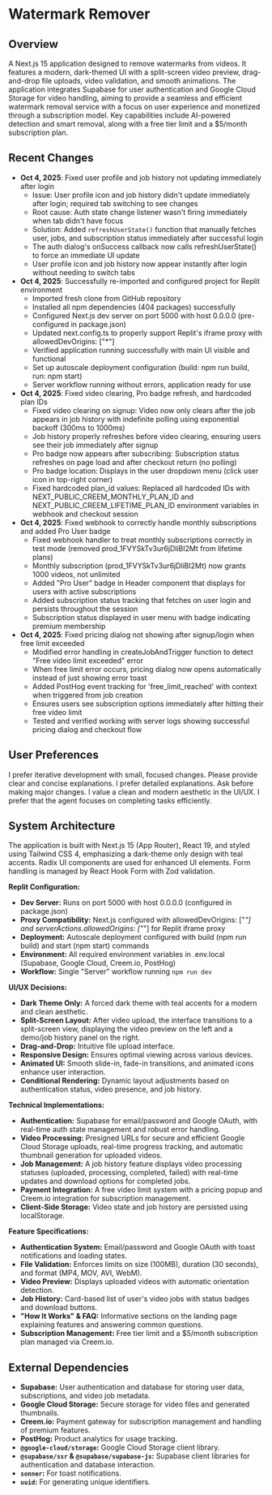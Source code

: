 # Watermark Remover

## Overview
A Next.js 15 application designed to remove watermarks from videos. It features a modern, dark-themed UI with a split-screen video preview, drag-and-drop file uploads, video validation, and smooth animations. The application integrates Supabase for user authentication and Google Cloud Storage for video handling, aiming to provide a seamless and efficient watermark removal service with a focus on user experience and monetized through a subscription model. Key capabilities include AI-powered detection and smart removal, along with a free tier limit and a $5/month subscription plan.

## Recent Changes
- **Oct 4, 2025**: Fixed user profile and job history not updating immediately after login
  - Issue: User profile icon and job history didn't update immediately after login; required tab switching to see changes
  - Root cause: Auth state change listener wasn't firing immediately when tab didn't have focus
  - Solution: Added `refreshUserState()` function that manually fetches user, jobs, and subscription status immediately after successful login
  - The auth dialog's onSuccess callback now calls refreshUserState() to force an immediate UI update
  - User profile icon and job history now appear instantly after login without needing to switch tabs
- **Oct 4, 2025**: Successfully re-imported and configured project for Replit environment
  - Imported fresh clone from GitHub repository
  - Installed all npm dependencies (404 packages) successfully
  - Configured Next.js dev server on port 5000 with host 0.0.0.0 (pre-configured in package.json)
  - Updated next.config.ts to properly support Replit's iframe proxy with allowedDevOrigins: ["*"]
  - Verified application running successfully with main UI visible and functional
  - Set up autoscale deployment configuration (build: npm run build, run: npm start)
  - Server workflow running without errors, application ready for use
- **Oct 4, 2025**: Fixed video clearing, Pro badge refresh, and hardcoded plan IDs
  - Fixed video clearing on signup: Video now only clears after the job appears in job history with indefinite polling using exponential backoff (300ms to 1000ms)
  - Job history properly refreshes before video clearing, ensuring users see their job immediately after signup
  - Pro badge now appears after subscribing: Subscription status refreshes on page load and after checkout return (no polling)
  - Pro badge location: Displays in the user dropdown menu (click user icon in top-right corner)
  - Fixed hardcoded plan_id values: Replaced all hardcoded IDs with NEXT_PUBLIC_CREEM_MONTHLY_PLAN_ID and NEXT_PUBLIC_CREEM_LIFETIME_PLAN_ID environment variables in webhook and checkout session
- **Oct 4, 2025**: Fixed webhook to correctly handle monthly subscriptions and added Pro User badge
  - Fixed webhook handler to treat monthly subscriptions correctly in test mode (removed prod_1FVYSkTv3ur6jDliBI2Mt from lifetime plans)
  - Monthly subscription (prod_1FVYSkTv3ur6jDliBI2Mt) now grants 1000 videos, not unlimited
  - Added "Pro User" badge in Header component that displays for users with active subscriptions
  - Added subscription status tracking that fetches on user login and persists throughout the session
  - Subscription status displayed in user menu with badge indicating premium membership
- **Oct 4, 2025**: Fixed pricing dialog not showing after signup/login when free limit exceeded
  - Modified error handling in createJobAndTrigger function to detect "Free video limit exceeded" error
  - When free limit error occurs, pricing dialog now opens automatically instead of just showing error toast
  - Added PostHog event tracking for 'free_limit_reached' with context when triggered from job creation
  - Ensures users see subscription options immediately after hitting their free video limit
  - Tested and verified working with server logs showing successful pricing dialog and checkout flow

## User Preferences
I prefer iterative development with small, focused changes.
Please provide clear and concise explanations.
I prefer detailed explanations.
Ask before making major changes.
I value a clean and modern aesthetic in the UI/UX.
I prefer that the agent focuses on completing tasks efficiently.

## System Architecture
The application is built with Next.js 15 (App Router), React 19, and styled using Tailwind CSS 4, emphasizing a dark-theme only design with teal accents. Radix UI components are used for enhanced UI elements. Form handling is managed by React Hook Form with Zod validation.

**Replit Configuration:**
- **Dev Server:** Runs on port 5000 with host 0.0.0.0 (configured in package.json)
- **Proxy Compatibility:** Next.js configured with allowedDevOrigins: ["*"] and serverActions.allowedOrigins: ["*"] for Replit iframe proxy
- **Deployment:** Autoscale deployment configured with build (npm run build) and start (npm start) commands
- **Environment:** All required environment variables in .env.local (Supabase, Google Cloud, Creem.io, PostHog)
- **Workflow:** Single "Server" workflow running `npm run dev`

**UI/UX Decisions:**
- **Dark Theme Only:** A forced dark theme with teal accents for a modern and clean aesthetic.
- **Split-Screen Layout:** After video upload, the interface transitions to a split-screen view, displaying the video preview on the left and a demo/job history panel on the right.
- **Drag-and-Drop:** Intuitive file upload interface.
- **Responsive Design:** Ensures optimal viewing across various devices.
- **Animated UI:** Smooth slide-in, fade-in transitions, and animated icons enhance user interaction.
- **Conditional Rendering:** Dynamic layout adjustments based on authentication status, video presence, and job history.

**Technical Implementations:**
- **Authentication:** Supabase for email/password and Google OAuth, with real-time auth state management and robust error handling.
- **Video Processing:** Presigned URLs for secure and efficient Google Cloud Storage uploads, real-time progress tracking, and automatic thumbnail generation for uploaded videos.
- **Job Management:** A job history feature displays video processing statuses (uploaded, processing, completed, failed) with real-time updates and download options for completed jobs.
- **Payment Integration:** A free video limit system with a pricing popup and Creem.io integration for subscription management.
- **Client-Side Storage:** Video state and job history are persisted using localStorage.

**Feature Specifications:**
- **Authentication System:** Email/password and Google OAuth with toast notifications and loading states.
- **File Validation:** Enforces limits on size (100MB), duration (30 seconds), and format (MP4, MOV, AVI, WebM).
- **Video Preview:** Displays uploaded videos with automatic orientation detection.
- **Job History:** Card-based list of user's video jobs with status badges and download buttons.
- **"How It Works" & FAQ:** Informative sections on the landing page explaining features and answering common questions.
- **Subscription Management:** Free tier limit and a $5/month subscription plan managed via Creem.io.

## External Dependencies
- **Supabase:** User authentication and database for storing user data, subscriptions, and video job metadata.
- **Google Cloud Storage:** Secure storage for video files and generated thumbnails.
- **Creem.io:** Payment gateway for subscription management and handling of premium features.
- **PostHog:** Product analytics for usage tracking.
- **`@google-cloud/storage`:** Google Cloud Storage client library.
- **`@supabase/ssr` & `@supabase/supabase-js`:** Supabase client libraries for authentication and database interaction.
- **`sonner`:** For toast notifications.
- **`uuid`:** For generating unique identifiers.
